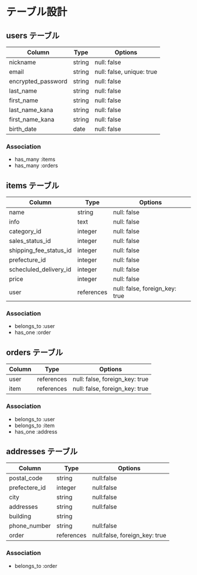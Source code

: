 # テーブル設計

## users テーブル

| Column             | Type    | Options                   |
| ----------------   | ------- | ------------------------- |
| nickname           | string  | null: false               |
| email              | string  | null: false, unique: true |
| encrypted_password | string  | null: false               |
| last_name          | string  | null: false               |
| first_name         | string  | null: false               |
| last_name_kana     | string  | null: false               |
| first_name_kana    | string  | null: false               |
| birth_date         | date    | null: false               |

### Association
- has_many :items
- has_many :orders


## items テーブル

| Column                 | Type       | Options                        |
| ---------------------- | ---------- | ------------------------------ |
| name                   | string     | null: false                    |
| info                   | text       | null: false                    |
| category_id            | integer    | null: false                    |
| sales_status_id        | integer    | null: false                    |
| shipping_fee_status_id | integer    | null: false                    |
| prefecture_id          | integer    | null: false                    |
| schecluled_delivery_id | integer    | null: false                    |
| price                  | integer    | null: false                    |
| user                   | references | null: false, foreign_key: true |


### Association
- belongs_to :user
- has_one :order


## orders テーブル

| Column              | Type       | Options                        |
| ------------------- | ---------- | ------------------------------ |
| user                | references | null: false, foreign_key: true |
| item                | references | null: false, foreign_key: true |

### Association
- belongs_to :user
- belongs_to :item
- has_one :address


## addresses テーブル
| Column         | Type       | Options                       |
| ------------   | ---------- | ----------------------------- |
| postal_code    | string     | null:false                    |
| prefectere_id  | integer    | null:false                    |
| city           | string     | null:false                    |
| addresses      | string     | null:false                    |
| building       | string     |                               |
| phone_number   | string     | null:false                    |
| order          | references | null:false, foreign_key: true |

### Association
-  belongs_to :order

